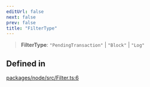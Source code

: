 ```yaml
---
editUrl: false
next: false
prev: false
title: "FilterType"
---
```


> **FilterType**: `"PendingTransaction"` \| `"Block"` \| `"Log"`

## Defined in

[packages/node/src/Filter.ts:6](https://github.com/evmts/tevm-monorepo/blob/main/packages/node/src/Filter.ts#L6)
